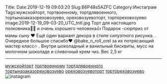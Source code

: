 Title:
Date:2019-12-19 09:03:20
Slug:B6P48s5AZFC
Category:Инстаграм
Tags:мужскойторт, тортвоенному, тортдлявоенного, тортыназаказореховозуево, ореховозуевоторт, тортореховозуево
image:2019-12-19_09-03-20_UTC_tntl.jpg
Торт для настоящего полковника👨‍✈️ и очень хорошего человека👍
Подарок -сюрприз от мамы сыну ❤
Ещё один вариант декора в 
стиле силуэтного рисунка.
.
Очередное большое спасибо❤ @bake_n_roll_orel за их потрясающий мастер класс🔥
.
Внутри шоколадный и ванильный бисквиты, мусс на молочном шоколаде и сливочный крем чиз.
Вес 2,5 кг
__________________
[мужскойторт]({tag}мужскойторт) [тортвоенному]({tag}тортвоенному) [тортдлявоенного]({tag}тортдлявоенного) [тортыназаказореховозуево]({tag}тортыназаказореховозуево) [ореховозуевоторт]({tag}ореховозуевоторт) [тортореховозуево]({tag}тортореховозуево)
![instagram]({attach}images/2019-12-19_09-03-20_UTC.jpg)
